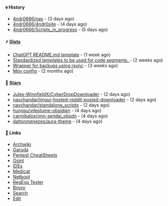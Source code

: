 #### 💀 History

- [4ndr0666/nas](https://github.com/4ndr0666/nas) - (3 days ago)
- [4ndr0666/4ndr0site](https://github.com/4ndr0666/4ndr0site) - (4 days ago)
- [4ndr0666/5cripts_in_progress](https://github.com/4ndr0666/5cripts_in_progress) - (5 days ago)

#### ⚡ [Gists](https://gist.github.com/4ndr0666)

- [ChatGPT README.md template](https://gist.github.com/4544fdae1dfd8d364821db23bd63dd7f) - (1 week ago)
- [Standardized templates to be used for code segments. ](https://gist.github.com/814e30f80382ca7e6932133278642180) - (2 weeks ago)
- [Wrapper for backups using rsync](https://gist.github.com/3362509f90976becb3b1442c29ae6117) - (3 weeks ago)
- [Mpv config](https://gist.github.com/3b374e66eeb82b8d049b9fb70c5f2b16) - (2 months ago)

#### 🌟 [Stars](https://github.com/4ndr0666?tab=stars)

- [Jules-WinnfieldX/CyberDropDownloader](https://github.com/Jules-WinnfieldX/CyberDropDownloader) - (2 days ago)
- [navchandar/imgur-hosted-reddit-posted-downloader](https://github.com/navchandar/imgur-hosted-reddit-posted-downloader) - (2 days ago)
- [navchandar/standalone_scripts](https://github.com/navchandar/standalone_scripts) - (2 days ago)
- [hungsu/vileplume-obsidian](https://github.com/hungsu/vileplume-obsidian) - (4 days ago)
- [cannibalox/ono-sendai_obsdn](https://github.com/cannibalox/ono-sendai_obsdn) - (4 days ago)
- [daltonmenezes/aura-theme](https://github.com/daltonmenezes/aura-theme) - (4 days ago)

#### 📌 Links

- [Archwiki](https://wiki.archlinux.org/index.php?title=Special:Search&search)
- [Garuda](https://start.garudalinux.org)
- [Pentest CheatSheets](https://github.com/coreb1t/awesome-pentest-cheat-sheets)
- [Osint](https://github.com/cipher387/osint_stuff_tool_collection)
- [IDEs](https://github.com/styfle/awesome-online-ide)
- [Medicat](https://github.com/mon5termatt/medicat_installer)
- [Netboot](https://github.com/4ndr0666/netboot.xyz-custom)
- [RegExp Tester](https://iblogbox.com/devtools/regexp)
- [Bnyro](https://me.chatoyer.de/search/)
- [Search](https://github.com/edoardottt/awesome-hacker-search-engines)
- [Edit](https://github.com/4ndr0666/4ndr0666/blob/master/templates/README.md.tpl)


